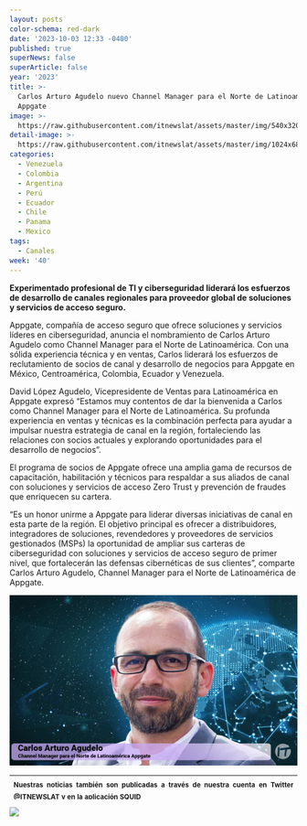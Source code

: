 ```yaml
---
layout: posts
color-schema: red-dark
date: '2023-10-03 12:33 -0400'
published: true
superNews: false
superArticle: false
year: '2023'
title: >-
  Carlos Arturo Agudelo nuevo Channel Manager para el Norte de Latinoamérica de
  Appgate
image: >-
  https://raw.githubusercontent.com/itnewslat/assets/master/img/540x320/Carlos-Arturo-Agudelo-p.jpg
detail-image: >-
  https://raw.githubusercontent.com/itnewslat/assets/master/img/1024x680/Carlos-Arturo-Agudelo-g.jpg
categories:
  - Venezuela
  - Colombia
  - Argentina
  - Perú
  - Ecuador
  - Chile
  - Panama
  - Mexico
tags:
  - Canales
week: '40'
---
```

**Experimentado profesional de TI y ciberseguridad liderará los esfuerzos de desarrollo de canales regionales para proveedor global de soluciones y servicios de acceso seguro.**

Appgate, compañía de acceso seguro que ofrece soluciones y servicios líderes en ciberseguridad, anuncia el nombramiento de Carlos Arturo Agudelo como Channel Manager para el Norte de Latinoamérica. Con una sólida experiencia técnica y en ventas, Carlos liderará los esfuerzos de reclutamiento de socios de canal y desarrollo de negocios para Appgate en México, Centroamérica, Colombia, Ecuador y Venezuela.

David López Agudelo, Vicepresidente de Ventas para Latinoamérica en Appgate expresó “Estamos muy contentos de dar la bienvenida a Carlos como Channel Manager para el Norte de Latinoamérica. Su profunda experiencia en ventas y técnicas es la combinación perfecta para ayudar a impulsar nuestra estrategia de canal en la región, fortaleciendo las relaciones con socios actuales y explorando oportunidades para el desarrollo de negocios”.

El programa de socios de Appgate ofrece una amplia gama de recursos de capacitación, habilitación y técnicos para respaldar a sus aliados de canal con soluciones y servicios de acceso Zero Trust y prevención de fraudes que enriquecen su cartera.

“Es un honor unirme a Appgate para liderar diversas iniciativas de canal en esta parte de la región. El objetivo principal es ofrecer a distribuidores, integradores de soluciones, revendedores y proveedores de servicios gestionados (MSPs) la oportunidad de ampliar sus carteras de ciberseguridad con soluciones y servicios de acceso seguro de primer nivel, que fortalecerán las defensas cibernéticas de sus clientes”, comparte Carlos Arturo Agudelo, Channel Manager para el Norte de Latinoamérica de Appgate.

![](https://raw.githubusercontent.com/itnewslat/assets/master/img/540x320/Carlos-Arturo-Agudelo-p.jpg)

<table style="height: 42px;" width="569">
<tbody>
<tr>
<td style="text-align: justify;"><sub><strong>Nuestras noticias también son publicadas a través de nuestra cuenta en Twitter <a href="https://twitter.com/itnewslat?lang=es">@ITNEWSLAT</a> y en la aplicación <a href="https://squidapp.co/en/">SQUID</a></strong></sub></td>
</tr>
</tbody>
</table>

<img src="https://tracker.metricool.com/c3po.jpg?hash=56f88a41e39ab42c063cc51676587a04"/>
